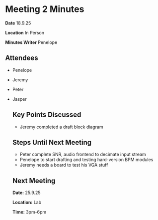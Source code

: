 # Meeting 2 Minutes

**Date** 18.9.25

**Location** In Person

**Minutes Writer** Penelope

## Attendees
- Penelope
- Jeremy
- Peter
- Jasper

  ## Key Points Discussed
  - Jeremy completed a draft block diagram 

  ## Steps Until Next Meeting
  - Peter complete SNR, audio frontend to decimate input stream
  - Penelope to start drafting and testing hard-version BPM modules
  - Jeremy needs a board to test his VGA stuff
 
  ## Next Meeting
  **Date:** 25.9.25
  
  **Location:** Lab
  
  **Time:** 3pm-6pm
